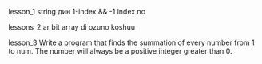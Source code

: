 lesson_1
string дин 1-index && -1 index  no 

lessons_2
ar bit array di ozuno koshuu

lesson_3
Write a program that finds the summation of every number from 1 to num. The number will always be a positive integer greater than 0.
